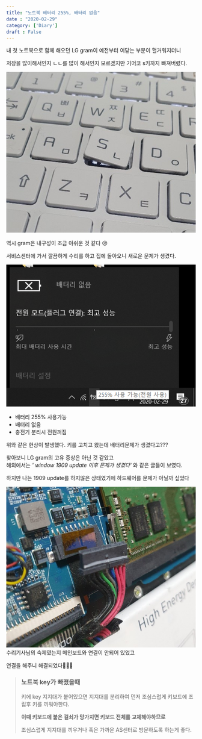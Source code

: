 ```yaml
---
title: "노트북 배터리 255%, 배터리 없음"
date : "2020-02-29"
category: ['Diary']
draft : False
---
```


내 첫 노트북으로 함께 해오던 LG gram이 예전부터 여닫는 부분이 헐거워지더니 

저장을 많이해서인지 ㄴㄴ를 많이 해서인지 모르겠지만
기어코 s키까지 빠져버렸다. 

![run_s_key](../../images/run_s_key.jpg)

역시 gram은 내구성이 조금 아쉬운 것 같다 😥

서비스센터에 가서 깔끔하게 수리를 하고
집에 돌아오니 새로운 문제가 생겼다.

![battery](../../images/battery.png)

* 배터리 255% 사용가능
* 배터리 없음
* 충전기 분리시 전원꺼짐

위와 같은 현상이 발생했다. 
키를 고치고 왔는데 배터리문제가 생겼다고???

찾아보니 LG gram의 고유 증상은 아닌 것 같았고   
해외에서는 _' window 1909 update 이후 문제가 생겼다'_ 와 같은 글들이 보였다.

하지만 나는 1909 update를 하지않은 상태였기에 
하드웨어를 문제가 아닐까 싶었다


![battery_unconnect](../../images/battery_unconnect.jpg)
수리기사님의 숙제였는지
메인보드와 연결이 안되어 있었고 

연결을 해주니 해결되었다👏👏👏



>### 노트북 key가 빠졌을때
>
>키에 key 지지대가 붙어있으면 지지대를 분리하여 먼저 조심스럽게 키보드에 조립후 키를 끼워야한다.
>
>**이때 키보드에 붙은 걸쇠가 망가지면 키보드 전체를 교체해야하므로**
>
>조심스럽게 지지대를 끼우거나 혹은 가까운 AS센터로 방문하도록 하는게 좋다.